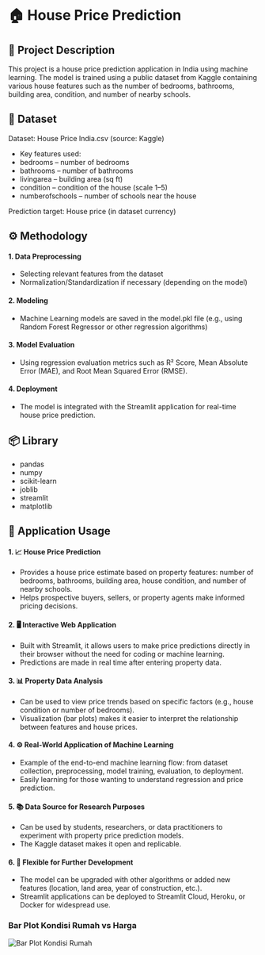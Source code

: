 # 🏠 House Price Prediction
## 📌 Project Description
This project is a house price prediction application in India using machine learning. The model is trained using a public dataset from Kaggle containing various house features such as the number of bedrooms, bathrooms, building area, condition, and number of nearby schools.

## 📂 Dataset
Dataset: House Price India.csv (source: Kaggle)
- Key features used:
- bedrooms – number of bedrooms
- bathrooms – number of bathrooms
- livingarea – building area (sq ft)
- condition – condition of the house (scale 1–5)
- numberofschools – number of schools near the house

Prediction target:
House price (in dataset currency)

## ⚙️ Methodology
#### 1. Data Preprocessing
- Selecting relevant features from the dataset
- Normalization/Standardization if necessary (depending on the model)
#### 2. Modeling
- Machine Learning models are saved in the model.pkl file (e.g., using Random Forest Regressor or other regression algorithms)
#### 3. Model Evaluation
- Using regression evaluation metrics such as R² Score, Mean Absolute Error (MAE), and Root Mean Squared Error (RMSE).
#### 4. Deployment
- The model is integrated with the Streamlit application for real-time house price prediction.

## 📦 Library
- pandas
- numpy
- scikit-learn
- joblib
- streamlit
- matplotlib

## 🎯 Application Usage
#### 1. 📈 House Price Prediction
- Provides a house price estimate based on property features: number of bedrooms, bathrooms, building area, house condition, and number of nearby schools.
- Helps prospective buyers, sellers, or property agents make informed pricing decisions.
#### 2. 🖥 Interactive Web Application
- Built with Streamlit, it allows users to make price predictions directly in their browser without the need for coding or machine learning.
- Predictions are made in real time after entering property data.
#### 3. 📊 Property Data Analysis
- Can be used to view price trends based on specific factors (e.g., house condition or number of bedrooms).
- Visualization (bar plots) makes it easier to interpret the relationship between features and house prices.
#### 4. ⚙️ Real-World Application of Machine Learning
- Example of the end-to-end machine learning flow: from dataset collection, preprocessing, model training, evaluation, to deployment.
- Easily learning for those wanting to understand regression and price prediction.
#### 5. 📚 Data Source for Research Purposes
- Can be used by students, researchers, or data practitioners to experiment with property price prediction models.
- The Kaggle dataset makes it open and replicable.
#### 6. 🚀 Flexible for Further Development
- The model can be upgraded with other algorithms or added new features (location, land area, year of construction, etc.).
- Streamlit applications can be deployed to Streamlit Cloud, Heroku, or Docker for widespread use.

### Bar Plot Kondisi Rumah vs Harga
![Bar Plot Kondisi Rumah](images/output.png)

